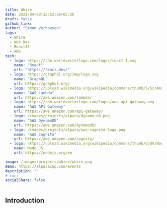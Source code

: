 ```yaml
---
title: Whire
date: 2021-04-03T22:53:58+05:30
draft: false
github_link:
author: "Simon Verhoeven"
tags:
  - Whire
  - Web Dev
  - ReactJS
  - AWS
tech:
  - logo: https://cdn.worldvectorlogo.com/logos/react-1.svg
    name: "React"
    url: "https://react.dev/"
  - logo: https://graphql.org/img/logo.svg
    name: "GraphQL"
    url: https://graphql.org/
  - logo: https://upload.wikimedia.org/wikipedia/commons/thumb/5/5c/Amazon_Lambda_architecture_logo.svg/200px-Amazon_Lambda_architecture_logo.svg.png
    name: "AWS Lambda"
    url: https://aws.amazon.com/lambda/
  - logo: https://cdn.worldvectorlogo.com/logos/aws-api-gateway.svg
    name: "AWS API Gateway"
    url: https://aws.amazon.com/api-gateway/
  - logo: /images/projects/alpaca/dynamo-db.png
    name: "AWS DynamoDB"
    url: https://aws.amazon.com/dynamodb/
  - logo: /images/projects/alpaca/aws-cognito-logo.png
    name: "AWS Cognito"
    url: https://aws.amazon.com/cognito/
  - logo: https://upload.wikimedia.org/wikipedia/commons/thumb/d/d9/Node.js_logo.svg/2560px-Node.js_logo.svg.png
    name: Node JS
    url: https://nodejs.org/en

image: /images/projects/whire/whire.png
demo: https://alpacacup.com/events
description: ""
# toc:
socialShare: false
---
```


## Introduction
